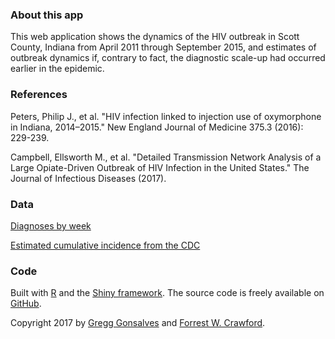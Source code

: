 
### About this app

This web application shows the dynamics of the HIV outbreak in Scott County, Indiana from April 2011 through September 2015, and estimates of outbreak dynamics if, contrary to fact, the diagnostic scale-up had occurred earlier in the epidemic. 

### References 

Peters, Philip J., et al. "HIV infection linked to injection use of oxymorphone in Indiana, 2014–2015." New England Journal of Medicine 375.3 (2016): 229-239.

Campbell, Ellsworth M., et al. "Detailed Transmission Network Analysis of a Large Opiate-Driven Outbreak of HIV Infection in the United States." The Journal of Infectious Diseases (2017).

### Data

[Diagnoses by week](data/scott_county_cases_by_week.csv)

[Estimated cumulative incidence from the CDC](data/simplistic_simResults.csv)

### Code

Built with [R](http://www.r-project.org) and the [Shiny framework](http://shiny.rstudio.com).  The source code is freely available on [GitHub](https://github.com/fcrawford).


Copyright 2017 by [Gregg Gonsalves](http://publichealth.yale.edu/biostat/gregg_gonsalves.profile) and [Forrest W. Crawford](http://www.crawfordlab.io).


